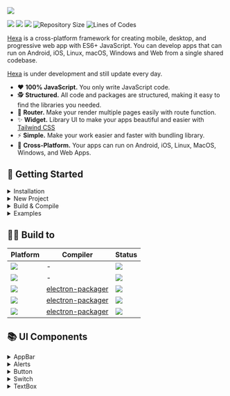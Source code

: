 <img src="https://i.ibb.co/LSQwZW3/IMG-20230101-181058.jpg">

<img src="https://img.shields.io/badge/node-v10.15.3-green"> <img src="https://img.shields.io/badge/lang-javascript-yellow"> <img src="https://img.shields.io/badge/license-MIT-success"> 
![Repository Size](https://img.shields.io/github/repo-size/hexascript/hexa) 
![Lines of Codes](https://img.shields.io/tokei/lines/github.com/hexascript/hexa)

[Hexa](https://github.com/hexascript/hexa) is a cross-platform framework for creating mobile, desktop, and progressive web app with ES6+ JavaScript. You can develop apps that can run on Android, iOS, Linux, macOS, Windows and Web from a single shared codebase.

[Hexa](https://github.com/hexascript/hexa) is under development and still update every day.

* ❤️ **100% JavaScript.** You only write JavaScript code.
* 🕵️ **Structured.** All code and packages are structured, making it easy to find the libraries you needed.
* 🎈 **Router.** Make your render multiple pages easily with route function.
* ✨ **Widget.** Library UI to make your apps beautiful and easier with [Tailwind CSS](https://github.com/tailwindlabs/tailwindcss)
* ⚡ **Simple.** Make your work easier and faster with bundling library.
* 📱 **Cross-Platform.** Your apps can run on Android, iOS, Linux, MacOS, Windows, and Web Apps.

## 🚀 Getting Started ##
<details> 
 <summary>Installation</summary>
 
 
 <img src="https://img.shields.io/badge/GIT-E44C30?style=for-the-badge&logo=git&logoColor=white">
 
 ```bash
 $ git clone https://github.com/hexascript/hexa
 $ cd hexa
 $ npm run build
 ```
</details>

<details> 
 <summary>New Project</summary>
 
 ```bash
 $ hexa --create helloworld
 $ cd helloworld
 $ hexa --server
 ```
</details>

<details> 
 <summary>Build & Compile</summary>

```bash
 $ hexa --build [android|windows|web]
 ```
</details>

<details> 
 <summary>Examples</summary>
 
#### app.js ####
 ```js
 import Hexa from './hexa/core.js'
 import Home from './pages/home.js'
 
 const Main = () => {
     Hexa.route('/', Home)
 }
 
 Hexa.ready(Main)
 
 ```
 
 #### pages/home.js ####
 ```js
 import HexaDOM from '../hexa/dom.js'
 import { AppBar } from '../hexa/ui.js'
 
 export default function() {
   const Header =
   AppBar({
     text: 'Example Project',
     backButton: 'false'
   })
 
   const Html = `
     <View>
        ${Header}
        <Content>
           <h1>Hello World</h1>
        </Content>
     </View>`
   
   HexaDOM.render('#root', Html)
 }
 ```
</details>

## 👨‍💻 Build to ##

| Platform  | Compiler | Status |
| ---------- | -----------| ---------- |
| <img src="https://img.shields.io/badge/Android-3DDC84?style=for-the-badge&logo=android&logoColor=white">   | - | <img src="https://shields.io/badge/-progress-important">   |
| <img src="https://img.shields.io/badge/iOS-000000?style=for-the-badge&logo=ios&logoColor=white">   | - | <img src="https://shields.io/badge/-failed-critical">   |
| <img src="https://img.shields.io/badge/Windows-0078D6?style=for-the-badge&logo=windows&logoColor=white"> | [electron-packager](https://github.com/electron/electron-packager) | <img src="https://shields.io/badge/-success-success">   |
| <img src="https://img.shields.io/badge/Linux-FCC624?style=for-the-badge&logo=linux&logoColor=black">  | [electron-packager](https://github.com/electron/electron-packager) | <img src="https://shields.io/badge/-success-success">   |
| <img src="https://img.shields.io/badge/mac%20os-000000?style=for-the-badge&logo=apple&logoColor=white">  | [electron-packager](https://github.com/electron/electron-packager) | <img src="https://shields.io/badge/-success-success">   |


## 📚 UI Components ##
<details> 
 <summary>AppBar</summary>

<img src="https://i.ibb.co/DYF72dd/Screenshot-2023-01-10-18-06-59-34.jpg">

Attributes
* text (string)
* backButton (boolean)
* backgroundColor (string)
* textColor (string)

Import
```js
import { AppBar } from '../hexa/ui.js'
```

Usage
```js
AppBar({
  text: 'Example Project',
  backButton: 'true'
})
```
</details>

<details> 
 <summary>Alerts</summary>

<img src="https://i.ibb.co/3vNbWwQ/Screenshot-2023-01-10-18-38-25-80.jpg">

Attributes
* id (string)
* text (string)
* backgroundColor (string)
* textColor (string)
* borderColor (string)
* display (boolean)

Import
```js
import { Alerts } from '../hexa/ui.js'
```

Usage
```js
Alerts({
  text: 'Widget Alerts.',
  backgroundColor: 'red-100',
  textColor: 'red-700',
  borderColor: 'red-400'
})
```
</details>

<details> 
 <summary>Button</summary>

<img src="https://i.ibb.co/thRZHNw/Screenshot-2023-01-10-18-24-43-67.jpg">

Attributes
* id (string)
* text (string)
* backgroundColor (string)
* textColor (string)
* disabled (boolean)

Import
```js
import { Button } from '../hexa/ui.js'
```

Usage
```js
Button({
  text: 'Button'
})
```
</details>

<details> 
 <summary>Switch</summary>

<img src="https://i.ibb.co/ZWrbZwg/Screenshot-2023-01-10-19-26-03-71.jpg">

Attributes
* id (string)
* name (string)
* checked (boolean)

Import
```js
import { Switch } from '../hexa/ui.js'
```

Usage
```js
Switch({
  id: 'switch1',
  name: 'switch1',
  checked: 'true'
})
```
</details>

<details> 
 <summary>TextBox</summary>

<img src="https://i.ibb.co/g30knMR/Screenshot-2023-01-10-19-37-53-27.jpg">

Attributes
* id (string)
* type (text|password|number|textarea)
* labelText (string)
* placeHolder (string)
* name (string)
* backgroundColor (string)
* textColor (string)
* borderColor (string)
* readOnly (boolean)

Import
```js
import { TextBox } from '../hexa/ui.js'
```

Usage
```js
TextBox({
  id: 'textbox1',
  type: 'text',
  labelText: 'TextBox',
  placeHolder: 'Input TextBox'
})
```
</details>